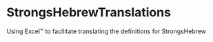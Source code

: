 # StrongsHebrewTranslations
Using Excel™ to facilitate translating the definitions for StrongsHebrew
